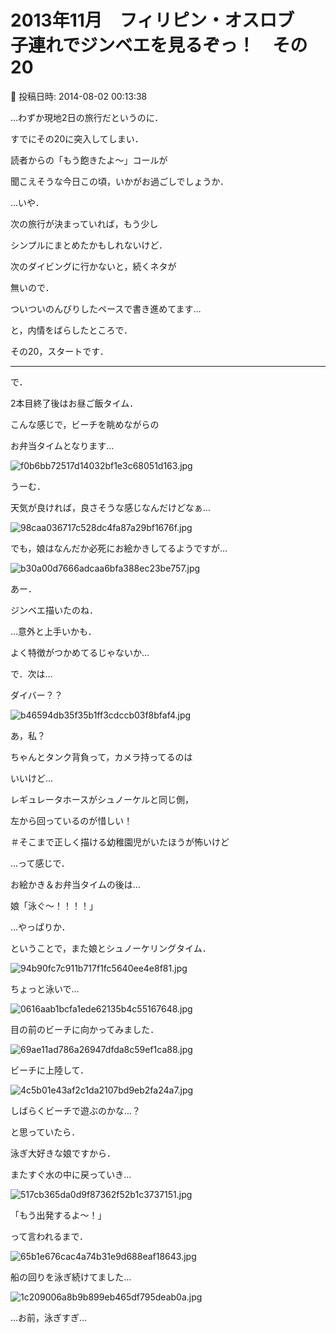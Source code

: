 # 2013年11月　フィリピン・オスロブ　子連れでジンベエを見るぞっ！　その20

📅 投稿日時: 2014-08-02 00:13:38

…わずか現地2日の旅行だというのに．


すでにその20に突入してしまい．


読者からの「もう飽きたよ～」コールが


聞こえそうな今日この頃，いかがお過ごしでしょうか．





…いや．


次の旅行が決まっていれば，もう少し


シンプルにまとめたかもしれないけど．


次のダイビングに行かないと，続くネタが


無いので．


ついついのんびりしたペースで書き進めてます…





と，内情をばらしたところで．


その20，スタートです．





----


で．


2本目終了後はお昼ご飯タイム．





こんな感じで，ビーチを眺めながらの


お弁当タイムとなります…




![f0b6bb72517d14032bf1e3c68051d163.jpg](images/f0b6bb72517d14032bf1e3c68051d163.jpg)




うーむ．


天気が良ければ，良さそうな感じなんだけどなぁ…




![98caa036717c528dc4fa87a29bf1676f.jpg](images/98caa036717c528dc4fa87a29bf1676f.jpg)




でも，娘はなんだか必死にお絵かきしてるようですが…







![b30a00d7666adcaa6bfa388ec23be757.jpg](images/b30a00d7666adcaa6bfa388ec23be757.jpg)




あー．


ジンベエ描いたのね．


…意外と上手いかも．


よく特徴がつかめてるじゃないか…





で．次は…


ダイバー？？




![b46594db35f35b1ff3cdccb03f8bfaf4.jpg](images/b46594db35f35b1ff3cdccb03f8bfaf4.jpg)




あ，私？


ちゃんとタンク背負って，カメラ持ってるのは


いいけど…


レギュレータホースがシュノーケルと同じ側，


左から回っているのが惜しい！


＃そこまで正しく描ける幼稚園児がいたほうが怖いけど





…って感じで．


お絵かき＆お弁当タイムの後は…





娘「泳ぐ～！！！！」





…やっぱりか．





ということで，また娘とシュノーケリングタイム．




![94b90fc7c911b717f1fc5640ee4e8f81.jpg](images/94b90fc7c911b717f1fc5640ee4e8f81.jpg)




ちょっと泳いで…




![0616aab1bcfa1ede62135b4c55167648.jpg](images/0616aab1bcfa1ede62135b4c55167648.jpg)




目の前のビーチに向かってみました．




![69ae11ad786a26947dfda8c59ef1ca88.jpg](images/69ae11ad786a26947dfda8c59ef1ca88.jpg)




ビーチに上陸して．




![4c5b01e43af2c1da2107bd9eb2fa24a7.jpg](images/4c5b01e43af2c1da2107bd9eb2fa24a7.jpg)




しばらくビーチで遊ぶのかな…？


と思っていたら．


泳ぎ大好きな娘ですから．


またすぐ水の中に戻っていき…




![517cb365da0d9f87362f52b1c3737151.jpg](images/517cb365da0d9f87362f52b1c3737151.jpg)




「もう出発するよ～！」


って言われるまで．




![65b1e676cac4a74b31e9d688eaf18643.jpg](images/65b1e676cac4a74b31e9d688eaf18643.jpg)




船の回りを泳ぎ続けてました…




![1c209006a8b9b899eb465df795deab0a.jpg](images/1c209006a8b9b899eb465df795deab0a.jpg)




…お前，泳ぎすぎ…
